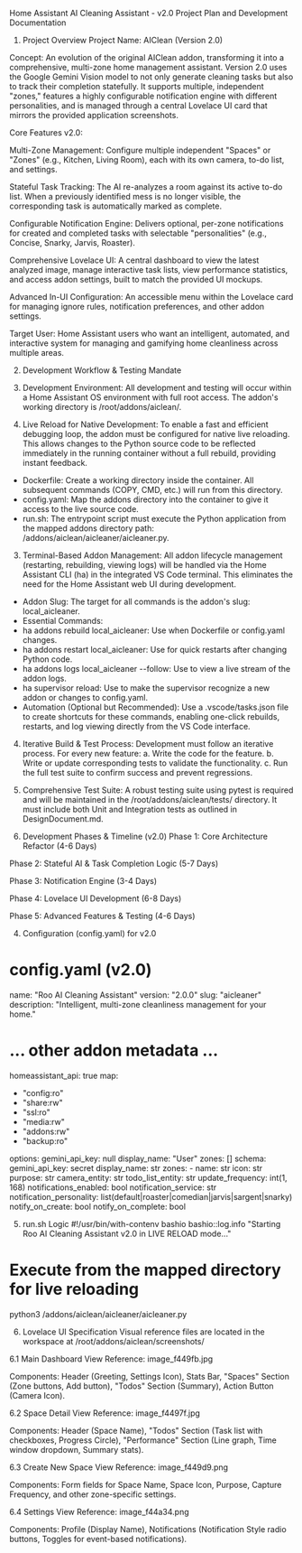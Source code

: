 Home Assistant AI Cleaning Assistant - v2.0
Project Plan and Development Documentation
1. Project Overview
Project Name: AIClean (Version 2.0)

Concept: An evolution of the original AIClean addon, transforming it into a comprehensive, multi-zone home management assistant. Version 2.0 uses the Google Gemini Vision model to not only generate cleaning tasks but also to track their completion statefully. It supports multiple, independent "zones," features a highly configurable notification engine with different personalities, and is managed through a central Lovelace UI card that mirrors the provided application screenshots.

Core Features v2.0:

Multi-Zone Management: Configure multiple independent "Spaces" or "Zones" (e.g., Kitchen, Living Room), each with its own camera, to-do list, and settings.

Stateful Task Tracking: The AI re-analyzes a room against its active to-do list. When a previously identified mess is no longer visible, the corresponding task is automatically marked as complete.

Configurable Notification Engine: Delivers optional, per-zone notifications for created and completed tasks with selectable "personalities" (e.g., Concise, Snarky, Jarvis, Roaster).

Comprehensive Lovelace UI: A central dashboard to view the latest analyzed image, manage interactive task lists, view performance statistics, and access addon settings, built to match the provided UI mockups.

Advanced In-UI Configuration: An accessible menu within the Lovelace card for managing ignore rules, notification preferences, and other addon settings.

Target User: Home Assistant users who want an intelligent, automated, and interactive system for managing and gamifying home cleanliness across multiple areas.

2. Development Workflow & Testing Mandate
1. Development Environment: All development and testing will occur within a Home Assistant OS environment with full root access. The addon's working directory is /root/addons/aiclean/.

2. Live Reload for Native Development: To enable a fast and efficient debugging loop, the addon must be configured for native live reloading. This allows changes to the Python source code to be reflected immediately in the running container without a full rebuild, providing instant feedback.
* Dockerfile: Create a working directory inside the container. All subsequent commands (COPY, CMD, etc.) will run from this directory.
* config.yaml: Map the addons directory into the container to give it access to the live source code.
* run.sh: The entrypoint script must execute the Python application from the mapped addons directory path: /addons/aiclean/aicleaner/aicleaner.py.

3. Terminal-Based Addon Management: All addon lifecycle management (restarting, rebuilding, viewing logs) will be handled via the Home Assistant CLI (ha) in the integrated VS Code terminal. This eliminates the need for the Home Assistant web UI during development.
* Addon Slug: The target for all commands is the addon's slug: local_aicleaner.
* Essential Commands:
* ha addons rebuild local_aicleaner: Use when Dockerfile or config.yaml changes.
* ha addons restart local_aicleaner: Use for quick restarts after changing Python code.
* ha addons logs local_aicleaner --follow: Use to view a live stream of the addon logs.
* ha supervisor reload: Use to make the supervisor recognize a new addon or changes to config.yaml.
* Automation (Optional but Recommended): Use a .vscode/tasks.json file to create shortcuts for these commands, enabling one-click rebuilds, restarts, and log viewing directly from the VS Code interface.

4. Iterative Build & Test Process: Development must follow an iterative process. For every new feature:
a. Write the code for the feature.
b. Write or update corresponding tests to validate the functionality.
c. Run the full test suite to confirm success and prevent regressions.

5. Comprehensive Test Suite: A robust testing suite using pytest is required and will be maintained in the /root/addons/aiclean/tests/ directory. It must include both Unit and Integration tests as outlined in DesignDocument.md.

3. Development Phases & Timeline (v2.0)
Phase 1: Core Architecture Refactor (4-6 Days)

Phase 2: Stateful AI & Task Completion Logic (5-7 Days)

Phase 3: Notification Engine (3-4 Days)

Phase 4: Lovelace UI Development (6-8 Days)

Phase 5: Advanced Features & Testing (4-6 Days)

4. Configuration (config.yaml) for v2.0
# config.yaml (v2.0)

name: "Roo AI Cleaning Assistant"
version: "2.0.0"
slug: "aicleaner"
description: "Intelligent, multi-zone cleanliness management for your home."
# ... other addon metadata ...
homeassistant_api: true
map:
  - "config:ro"
  - "share:rw"
  - "ssl:ro"
  - "media:rw"
  - "addons:rw"
  - "backup:ro"

options:
  gemini_api_key: null
  display_name: "User"
  zones: []
schema:
  gemini_api_key: secret
  display_name: str
  zones:
    - name: str
      icon: str
      purpose: str
      camera_entity: str
      todo_list_entity: str
      update_frequency: int(1, 168)
      notifications_enabled: bool
      notification_service: str
      notification_personality: list(default|roaster|comedian|jarvis|sargent|snarky)
      notify_on_create: bool
      notify_on_complete: bool

5. run.sh Logic
#!/usr/bin/with-contenv bashio
bashio::log.info "Starting Roo AI Cleaning Assistant v2.0 in LIVE RELOAD mode..."
# Execute from the mapped directory for live reloading
python3 /addons/aiclean/aicleaner/aicleaner.py

6. Lovelace UI Specification
Visual reference files are located in the workspace at /root/addons/aiclean/screenshots/

6.1 Main Dashboard View
Reference: image_f449fb.jpg

Components: Header (Greeting, Settings Icon), Stats Bar, "Spaces" Section (Zone buttons, Add button), "Todos" Section (Summary), Action Button (Camera Icon).

6.2 Space Detail View
Reference: image_f4497f.jpg

Components: Header (Space Name), "Todos" Section (Task list with checkboxes, Progress Circle), "Performance" Section (Line graph, Time window dropdown, Summary stats).

6.3 Create New Space View
Reference: image_f449d9.png

Components: Form fields for Space Name, Space Icon, Purpose, Capture Frequency, and other zone-specific settings.

6.4 Settings View
Reference: image_f44a34.png

Components: Profile (Display Name), Notifications (Notification Style radio buttons, Toggles for event-based notifications).